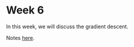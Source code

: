 # Week 6

In this week, we will discuss the gradient descent.

Notes [here](https://docs.google.com/presentation/d/e/2PACX-1vTnPDtN-vdTfSGMGo5b8Ytyx8dk47xdgxuU58OyGNXfVGSVPwM40JRT4uTs_S0O3bqOeGxqeJKmub46/pub?start=false&loop=false&delayms=60000).